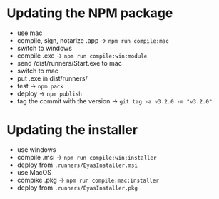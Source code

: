 # Updating the NPM package

* use mac
* compile, sign, notarize .app -> `npm run compile:mac`
* switch to windows
* compile .exe -> `npm run compile:win:module`
* send /dist/runners/Start.exe to mac
* switch to mac
* put .exe in dist/runners/
* test -> `npm pack`
* deploy -> `npm publish`
* tag the commit with the version -> `git tag -a v3.2.0 -m "v3.2.0"`


# Updating the installer

* use windows
* compile .msi -> `npm run compile:win:installer`
* deploy from `.runners/EyasInstaller.msi`
* use MacOS
* compike .pkg -> `npm run compile:mac:installer`
* deploy from `.runners/EyasInstaller.pkg`